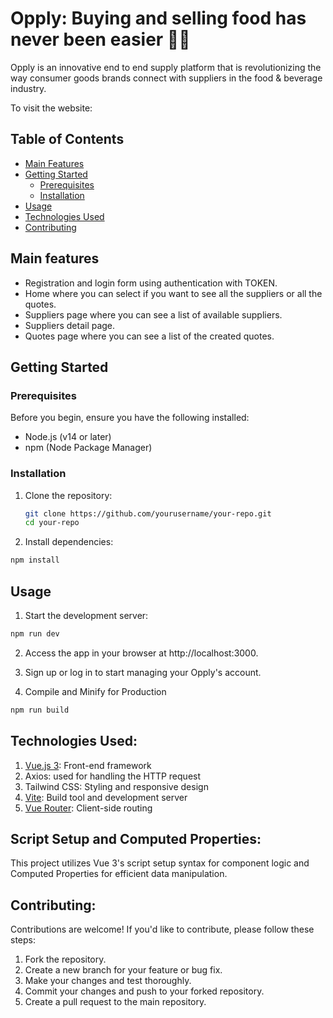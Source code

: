 # Opply: Buying and selling food has never been easier 🤝🥕

Opply is an innovative end to end supply platform that is revolutionizing the way consumer goods brands connect with suppliers in the food & beverage industry.

To visit the website: 

## Table of Contents

- [Main Features](#main-features)
- [Getting Started](#getting-started)
  - [Prerequisites](#prerequisites)
  - [Installation](#installation)
- [Usage](#usage)
- [Technologies Used](#technologies-used)
- [Contributing](#contributing)

## Main features

- Registration and login form using authentication with TOKEN.
- Home where you can select if you want to see all the suppliers or all the quotes.
- Suppliers page where you can see a list of available suppliers.
- Suppliers detail page.
- Quotes page where you can see a list of the created quotes.

## Getting Started

### Prerequisites

Before you begin, ensure you have the following installed:

- Node.js (v14 or later)
- npm (Node Package Manager)

### Installation

1. Clone the repository:

   ```bash
   git clone https://github.com/yourusername/your-repo.git
   cd your-repo

2. Install dependencies:

  ```sh
  npm install
  ```
## Usage

1. Start the development server:

  ```sh
  npm run dev
  ```
2. Access the app in your browser at http://localhost:3000.
3. Sign up or log in to start managing your Opply's account.

4. Compile and Minify for Production

  ```sh
  npm run build
  ```

## Technologies Used: 

1. [Vue.js 3](https://vuejs.org/): Front-end framework
2. Axios: used for handling the HTTP request
3. Tailwind CSS: Styling and responsive design
4. [Vite](https://vitejs.dev/): Build tool and development server
5. [Vue Router](https://router.vuejs.org/): Client-side routing

## Script Setup and Computed Properties: 

This project utilizes Vue 3's script setup syntax for component logic and Computed Properties for efficient data manipulation.

## Contributing:

Contributions are welcome! If you'd like to contribute, please follow these steps:

1. Fork the repository.
2. Create a new branch for your feature or bug fix.
3. Make your changes and test thoroughly.
4. Commit your changes and push to your forked repository.
5. Create a pull request to the main repository.

